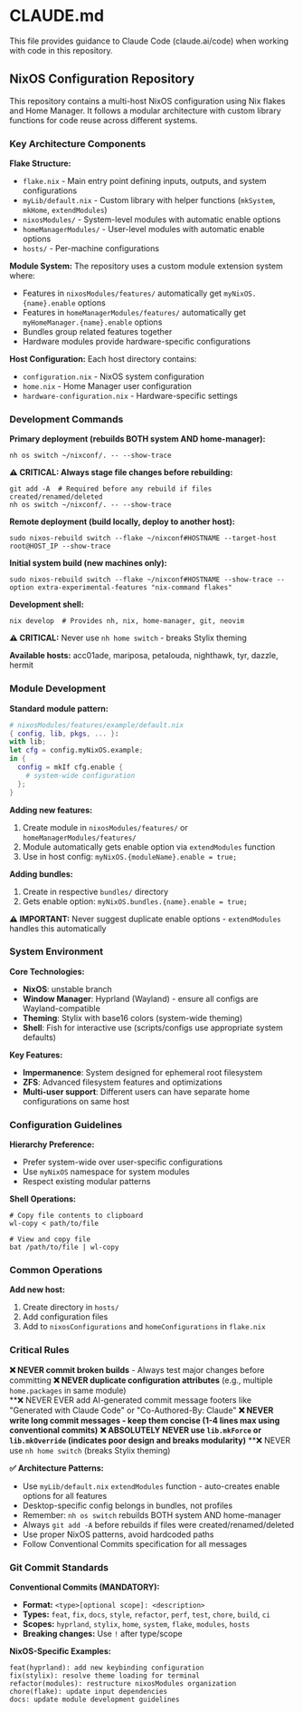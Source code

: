 # CLAUDE.md

This file provides guidance to Claude Code (claude.ai/code) when working with code in this repository.

## NixOS Configuration Repository

This repository contains a multi-host NixOS configuration using Nix flakes and Home Manager. It follows a modular architecture with custom library functions for code reuse across different systems.

### Key Architecture Components

**Flake Structure:**
- `flake.nix` - Main entry point defining inputs, outputs, and system configurations
- `myLib/default.nix` - Custom library with helper functions (`mkSystem`, `mkHome`, `extendModules`)
- `nixosModules/` - System-level modules with automatic enable options
- `homeManagerModules/` - User-level modules with automatic enable options
- `hosts/` - Per-machine configurations

**Module System:**
The repository uses a custom module extension system where:
- Features in `nixosModules/features/` automatically get `myNixOS.{name}.enable` options
- Features in `homeManagerModules/features/` automatically get `myHomeManager.{name}.enable` options
- Bundles group related features together
- Hardware modules provide hardware-specific configurations

**Host Configuration:**
Each host directory contains:
- `configuration.nix` - NixOS system configuration
- `home.nix` - Home Manager user configuration
- `hardware-configuration.nix` - Hardware-specific settings

### Development Commands

**Primary deployment (rebuilds BOTH system AND home-manager):**
```fish
nh os switch ~/nixconf/. -- --show-trace
```

**⚠️ CRITICAL: Always stage file changes before rebuilding:**
```fish
git add -A  # Required before any rebuild if files created/renamed/deleted
nh os switch ~/nixconf/. -- --show-trace
```

**Remote deployment (build locally, deploy to another host):**
```fish
sudo nixos-rebuild switch --flake ~/nixconf#HOSTNAME --target-host root@HOST_IP --show-trace
```

**Initial system build (new machines only):**
```fish
sudo nixos-rebuild switch --flake ~/nixconf#HOSTNAME --show-trace --option extra-experimental-features "nix-command flakes"
```

**Development shell:**
```fish
nix develop  # Provides nh, nix, home-manager, git, neovim
```

**⚠️ CRITICAL:** Never use `nh home switch` - breaks Stylix theming

**Available hosts:** acc01ade, mariposa, petalouda, nighthawk, tyr, dazzle, hermit

### Module Development

**Standard module pattern:**
```nix
# nixosModules/features/example/default.nix
{ config, lib, pkgs, ... }:
with lib;
let cfg = config.myNixOS.example;
in {
  config = mkIf cfg.enable {
    # system-wide configuration
  };
}
```

**Adding new features:**
1. Create module in `nixosModules/features/` or `homeManagerModules/features/`
2. Module automatically gets enable option via `extendModules` function
3. Use in host config: `myNixOS.{moduleName}.enable = true;`

**Adding bundles:**
1. Create in respective `bundles/` directory
2. Gets enable option: `myNixOS.bundles.{name}.enable = true;`

**⚠️ IMPORTANT:** Never suggest duplicate enable options - `extendModules` handles this automatically

### System Environment

**Core Technologies:**
- **NixOS**: unstable branch
- **Window Manager**: Hyprland (Wayland) - ensure all configs are Wayland-compatible
- **Theming**: Stylix with base16 colors (system-wide theming)
- **Shell**: Fish for interactive use (scripts/configs use appropriate system defaults)

**Key Features:**
- **Impermanence**: System designed for ephemeral root filesystem
- **ZFS**: Advanced filesystem features and optimizations  
- **Multi-user support**: Different users can have separate home configurations on same host

### Configuration Guidelines

**Hierarchy Preference:**
- Prefer system-wide over user-specific configurations
- Use `myNixOS` namespace for system modules
- Respect existing modular patterns

**Shell Operations:**
```fish
# Copy file contents to clipboard
wl-copy < path/to/file

# View and copy file
bat /path/to/file | wl-copy
```

### Common Operations

**Add new host:**
1. Create directory in `hosts/`
2. Add configuration files
3. Add to `nixosConfigurations` and `homeConfigurations` in `flake.nix`

### Critical Rules

**❌ NEVER commit broken builds** - Always test major changes before committing
**❌ NEVER duplicate configuration attributes** (e.g., multiple `home.packages` in same module)  
**❌ NEVER EVER add AI-generated commit message footers like "Generated with Claude Code" or "Co-Authored-By: Claude" 
**❌ NEVER write long commit messages - keep them concise (1-4 lines max using conventional commits)**
**❌ ABSOLUTELY NEVER use `lib.mkForce` or `lib.mkOverride` (indicates poor design and breaks modularity)**
**❌ NEVER use `nh home switch` (breaks Stylix theming)

**✅ Architecture Patterns:**
- Use `myLib/default.nix` `extendModules` function - auto-creates enable options for all features
- Desktop-specific config belongs in bundles, not profiles
- Remember: `nh os switch` rebuilds BOTH system AND home-manager
- Always `git add -A` before rebuilds if files were created/renamed/deleted
- Use proper NixOS patterns, avoid hardcoded paths
- Follow Conventional Commits specification for all messages

### Git Commit Standards

**Conventional Commits (MANDATORY):**
- **Format:** `<type>[optional scope]: <description>`
- **Types:** `feat`, `fix`, `docs`, `style`, `refactor`, `perf`, `test`, `chore`, `build`, `ci`
- **Scopes:** `hyprland`, `stylix`, `home`, `system`, `flake`, `modules`, `hosts`
- **Breaking changes:** Use `!` after type/scope

**NixOS-Specific Examples:**
```
feat(hyprland): add new keybinding configuration
fix(stylix): resolve theme loading for terminal
refactor(modules): restructure nixosModules organization  
chore(flake): update input dependencies
docs: update module development guidelines
```